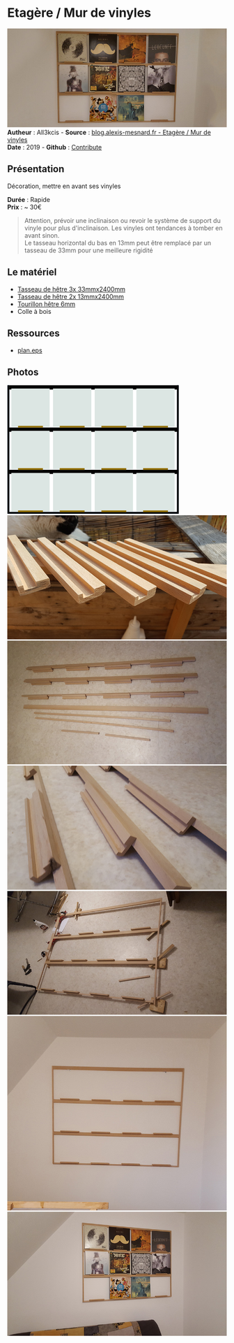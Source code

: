 # Etagère / Mur de vinyles

![Mur de vinyles](img/bandeau.jpg)  
**Autheur** : All3kcis - **Source** : [blog.alexis-mesnard.fr - Etagère / Mur de vinyles](https://blog.alexis-mesnard.fr/vinyls-wall/)  
**Date** : 2019 - **Github** : [Contribute](https://github.com/all3kcis/tutorials/tree/master/vinyls-wall)

## Présentation
Décoration, mettre en avant ses vinyles

**Durée** : Rapide  
**Prix** : ~ 30€  

> Attention, prévoir une inclinaison ou revoir le système de support du vinyle pour plus d'inclinaison. Les vinyles ont tendances à tomber en avant sinon.  
> Le tasseau horizontal du bas en 13mm peut être remplacé par un tasseau de 33mm pour une meilleure rigidité

## Le matériel

- [Tasseau de hêtre 3x 33mmx2400mm](https://www.leroymerlin.fr/v3/p/produits/tasseau-hetre-sans-noeud-rabote-13-x-33-mm-l-2-4-m-e62058)
- [Tasseau de hêtre 2x 13mmx2400mm](https://www.leroymerlin.fr/v3/p/produits/tasseau-hetre-sans-noeud-rabote-13-x-13-mm-l-2-4-m-e62065)
- [Tourillon hêtre 6mm](https://www.leroymerlin.fr/v3/p/produits/tourillon-hetre-cannele-sans-noeud-6-x-6-mm-l-1-m-e133317)
- Colle à bois
  
## Ressources
  
  - [plan.eps](ressources/plan.eps)

## Photos  

![Fabrication mur de vinyle](img/plan.jpg)  
![Fabrication mur de vinyle](img/01.jpg)  
![Fabrication mur de vinyle](img/02.jpg)  
![Fabrication mur de vinyle](img/03.jpg)  
![Fabrication mur de vinyle](img/04.jpg)  
![Fabrication mur de vinyle](img/05.jpg)  
![Fabrication mur de vinyle](img/06.jpg)  